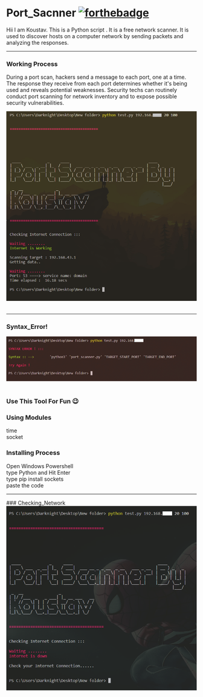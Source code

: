 # Port_Sacnner  [![forthebadge](https://forthebadge.com/images/badges/made-with-python.svg)](https://forthebadge.com)
  
Hii I am Koustav. 
This is a Python script . It is a free network scanner. It is used to discover hosts  on a computer network by sending packets and analyzing the responses.

---
### Working Process

During a port scan, hackers send a message to each port, one at a time. The response they receive from each port determines whether it's being used and reveals potential weaknesses. Security techs can routinely conduct port scanning for network inventory and to expose possible security vulnerabilities.

<img src="https://github.com/Koustav-Dey/Port-Scanner/blob/main/img/1.%20Working.png?raw=true" />    
</a>&nbsp;&nbsp;
 
 ---
 ### Syntax_Error!
<img src="https://github.com/Koustav-Dey/Port-Scanner/blob/main/img/2.%20syntax_error.png?raw=true" />    
</a>&nbsp;&nbsp;


### Use This Tool For Fun 😉

### Using Modules

<p>
  time<br>socket
</p>

### Installing Process

<p>
  Open Windows Powershell<br>type Python and Hit Enter<br>type pip install sockets<br>paste the code
</p>
<hr>
### Checking_Network

<img src="https://github.com/Koustav-Dey/Port-Scanner/blob/main/img/3.%20Issue_internet.png?raw=true" />    
</a>&nbsp;&nbsp;


